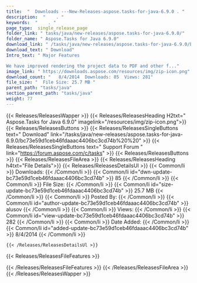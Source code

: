 ```yaml
---
title:  "  Downloads ---New-Releases-aspose.tasks-for-java-6.9.0 . " 
description:  "    . " 
keywords:  "    . " 
page_type:  single_release_page
folder_link: " tasks/java/new-releases/aspose.tasks-for-java-6.9.0/"
folder_name: " Aspose.Tasks for Java 6.9.0"
download_link: " /tasks/java/new-releases/aspose.tasks-for-java-6.9.0/bc73e59d1ceb46fdaaac4406bc3cd74b"
download_text: " Download"
Intro_text: " Major Features

We have improved rendering the project data to PDF and other f..."
image_link: " https://downloads.aspose.com/resources/img/zip-icon.png"
download_count: "   8/4/2014  Downloads: 85  Views: 281"
file_size: "  File Size: 25.7 MB "
parent_path: "tasks/java"
section_parent_path: "tasks/java"
weight: 77 
---
```


{{< Releases/ReleasesWapper >}}
  {{< Releases/ReleasesHeading H2txt=" Aspose.Tasks for Java 6.9.0" imagelink="/resources/img/zip-icon.png">}}
  {{< Releases/ReleasesButtons >}}
    {{< Releases/ReleasesSingleButtons text=" Download" link="/tasks/java/new-releases/aspose.tasks-for-java-6.9.0/bc73e59d1ceb46fdaaac4406bc3cd74b%20%20" >}}
    {{< Releases/ReleasesSingleButtons text=" Support Forum " link="https://forum.aspose.com/c/tasks" >}}
  {{< Releases/ReleasesButtons >}}
  {{< Releases/ReleasesFileArea >}}
    {{< Releases/ReleasesHeading h4txt="File Details">}}
    {{< Releases/ReleasesDetailsUl >}}
            {{< Common/li  >}} Downloads: {{< /Common/li >}} 
      {{< Common/li id="dwn-update-bc73e59d1ceb46fdaaac4406bc3cd74b" >}} 85 {{< /Common/li >}} 
      {{< Common/li  >}} File Size: {{< /Common/li >}} 
      {{< Common/li id="size-update-bc73e59d1ceb46fdaaac4406bc3cd74b" >}} 25.7 MB {{< /Common/li >}} 
      {{< Common/li  >}} Posted By: {{< /Common/li >}} 
      {{< Common/li id="author-update-bc73e59d1ceb46fdaaac4406bc3cd74b" >}} alusov {{< /Common/li >}} 
      {{< Common/li  >}} Views: {{< /Common/li >}} 
      {{< Common/li id="view-update-bc73e59d1ceb46fdaaac4406bc3cd74b" >}} 282 {{< /Common/li >}} 
      {{< Common/li  >}} Date Added: {{< /Common/li >}} 
      {{< Common/li id="added-update-bc73e59d1ceb46fdaaac4406bc3cd74b" >}} 8/4/2014 {{< /Common/li >}} 

    {{< /Releases/ReleasesDetailsUl >}}

  {{< Releases/ReleasesFileFeatures >}}
      
  {{< /Releases/ReleasesFileFeatures >}}
 {{< /Releases/ReleasesFileArea >}}
{{< /Releases/ReleasesWapper >}}


